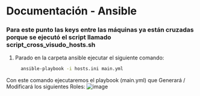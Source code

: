 # Documentación - Ansible

### Para este punto las keys entre las máquinas ya están cruzadas porque se ejecutó el script llamado script_cross_visudo_hosts.sh

1. Parado en la carpeta ansible ejecutar el siguiente comando:

   ```bash
     ansible-playbook -i hosts.ini main.yml
   ```

Con este comando ejecutaremos el playbook (main.yml) que Generará / Modificará los siguientes Roles:
![image](https://github.com/user-attachments/assets/5a3cdce4-6014-416b-b814-3ed271f1172f)
